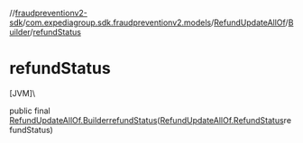 //[fraudpreventionv2-sdk](../../../../index.md)/[com.expediagroup.sdk.fraudpreventionv2.models](../../index.md)/[RefundUpdateAllOf](../index.md)/[Builder](index.md)/[refundStatus](refund-status.md)

# refundStatus

[JVM]\

public final [RefundUpdateAllOf.Builder](index.md)[refundStatus](refund-status.md)([RefundUpdateAllOf.RefundStatus](../-refund-status/index.md)refundStatus)
